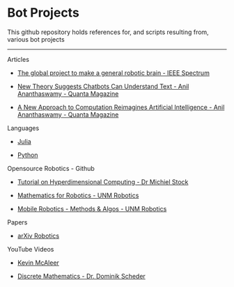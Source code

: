 # Bot Projects
This github repository holds references for, and scripts resulting from, various bot projects

- - - -

Articles

* [The global project to make a general robotic brain - IEEE Spectrum](https://spectrum.ieee.org/global-robotic-brain)

* [New Theory Suggests Chatbots Can Understand Text - Anil Ananthaswamy - Quanta Magazine](https://www.quantamagazine.org/new-theory-suggests-chatbots-can-understand-text-20240122/)

* [A New Approach to Computation Reimagines Artificial Intelligence - Anil Ananthaswamy - Quanta Magazine](https://www.quantamagazine.org/a-new-approach-to-computation-reimagines-artificial-intelligence-20230413/)

Languages

* [Julia](https://julialang.org)

* [Python](https://www.python.org)

Opensource Robotics - Github

* [Tutorial on Hyperdimensional Computing - Dr Michiel Stock](https://michielstock.github.io/posts/2022/2022-10-04-HDVtutorial/)

* [Mathematics for Robotics - UNM Robotics](https://github.com/michiganrobotics/rob501)

* [Mobile Robotics - Methods & Algos - UNM Robotics](https://github.com/UMich-CURLY-teaching/UMich-ROB-530-public)

Papers

* [arXiv Robotics](https://arxiv.org/list/cs.RO/recent)

YouTube Videos

* [Kevin McAleer](www.youtube.com/@kevinmcaleer28)

* [Discrete Mathematics - Dr. Dominik Scheder](https://youtu.be/UwYJUKVc-Hs?si=xkbkGUcGnyH2cXFo)
